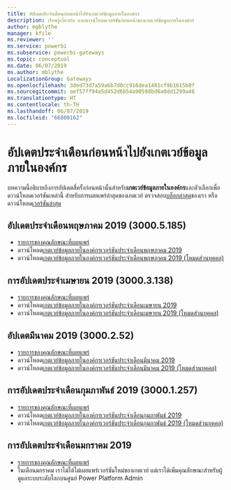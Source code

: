 ```yaml
---
title: อัปเดตประจำเดือนก่อนหน้าไปยังเกตเวย์ข้อมูลภายในองค์กร
description: เรียนรู้เกี่ยวกับ และดาวน์โหลดเวอร์ชันก่อนหน้าของเกตเวย์ข้อมูลภายในองค์กร
author: mgblythe
manager: kfile
ms.reviewer: ''
ms.service: powerbi
ms.subservice: powerbi-gateways
ms.topic: conceptual
ms.date: 06/07/2019
ms.author: mblythe
LocalizationGroup: Gateways
ms.openlocfilehash: 3ded73d7a59a6b7d0cc916dea1481cf9b1615b0f
ms.sourcegitcommit: aef57ff94a5d452d6b54a90598bd6a0dd1299a46
ms.translationtype: HT
ms.contentlocale: th-TH
ms.lasthandoff: 06/07/2019
ms.locfileid: "66809162"
---
```

# <a name="previous-monthly-updates-to-the-on-premises-data-gateway"></a>อัปเดตประจำเดือนก่อนหน้าไปยังเกตเวย์ข้อมูลภายในองค์กร

บทความนี้อธิบายถึงการอัปเดตสี่ครั้งก่อนหน้านั้นสำหรับ**เกตเวย์ข้อมูลภายในองค์กร**และตัวเลือกเพื่อดาวน์โหลดเวอร์ชันเหล่านี้  สำหรับการเผยแพร่ล่าสุดของเกตเวย์ ตรวจสอบ[บล็อกล่าสุด](https://powerbi.microsoft.com/blog/on-premises-data-gateway-june-2019-update-is-now-available)ของเรา หรือดาวน์โหลด[เวอร์ชันล่าสุด](https://go.microsoft.com/fwlink/?LinkId=820925&clcid=0x409)

## <a name="may-2019-update-30005185"></a>อัปเดตประจำเดือนพฤษภาคม 2019 (3000.5.185)

- [รายการของคุณลักษณะที่เผยแพร่](https://powerbi.microsoft.com/blog/on-premises-data-gateway-may-2019-update-is-now-available)
- ดาวน์โหลด[เกตเวย์ข้อมูลภายในองค์กรเวอร์ชันประจำเดือนพฤษภาคม 2019](http://download.microsoft.com/download/D/A/1/DA1FDDB8-6DA8-4F50-B4D0-18019591E182/GatewayInstall-19-05.exe)
- ดาวน์โหลด[เกตเวย์ข้อมูลภายในองค์กรเวอร์ชันประจำเดือนพฤษภาคม 2019 (โหมดส่วนบุคคล)](http://download.microsoft.com/download/6/0/2/602A459E-E1A3-4FB9-B07F-FC2B60881900/On-premises%20data%20gateway%20(personal%20mode)-19-05.exe)

## <a name="april-2019-update-30003138"></a>การอัปเดตประจำเมษายน 2019 (3000.3.138)

- [รายการของคุณลักษณะที่เผยแพร่](https://powerbi.microsoft.com/blog/on-premises-data-gateway-april-2019-update-is-now-available)
- ดาวน์โหลด[เกตเวย์ข้อมูลภายในองค์กรเวอร์ชันประจำเดือนเมษายน 2019](http://download.microsoft.com/download/D/A/1/DA1FDDB8-6DA8-4F50-B4D0-18019591E182/GatewayInstall-19-04.exe)
- ดาวน์โหลด[เกตเวย์ข้อมูลภายในองค์กรเวอร์ชันประจำเดือนเมษายน 2019 (โหมดส่วนบุคคล)](http://download.microsoft.com/download/6/0/2/602A459E-E1A3-4FB9-B07F-FC2B60881900/On-premises%20data%20gateway%20(personal%20mode)-19-04.exe)

## <a name="march-2019-update-3000252"></a>อัปเดตมีนาคม 2019 (3000.2.52)

- [รายการของคุณลักษณะที่เผยแพร่](https://powerbi.microsoft.com/blog/on-premises-data-gateway-march-2019-update-is-now-available)
- ดาวน์โหลด[เกตเวย์ข้อมูลภายในองค์กรเวอร์ชันประจำเดือนมีนาคม 2019](http://download.microsoft.com/download/D/A/1/DA1FDDB8-6DA8-4F50-B4D0-18019591E182/GatewayInstall-19-03.exe)
- ดาวน์โหลด[เกตเวย์ข้อมูลภายในองค์กรเวอร์ชันประจำเดือนมีนาคม 2019 (โหมดส่วนบุคคล)](http://download.microsoft.com/download/6/0/2/602A459E-E1A3-4FB9-B07F-FC2B60881900/On-premises%20data%20gateway%20(personal%20mode)-19-03.exe)

## <a name="february-2019-update-30001257"></a>การอัปเดตประจำเดือนกุมภาพันธ์ 2019 (3000.1.257)

- [รายการของคุณลักษณะที่เผยแพร่](https://powerbi.microsoft.com/blog/on-premises-data-gateway-february-2019-update-is-now-available)
- ดาวน์โหลด[เกตเวย์ข้อมูลภายในองค์กรเวอร์ชันประจำเดือนกุมภาพันธ์ 2019](http://download.microsoft.com/download/D/A/1/DA1FDDB8-6DA8-4F50-B4D0-18019591E182/GatewayInstall-19-02.exe)
- ดาวน์โหลด[เกตเวย์ข้อมูลภายในองค์กรเวอร์ชันประจำเดือนกุมภาพันธ์ 2019 (โหมดส่วนบุคคล)](http://download.microsoft.com/download/6/0/2/602A459E-E1A3-4FB9-B07F-FC2B60881900/On-premises%20data%20gateway%20(personal%20mode)-19-02.exe)

## <a name="january-2019-update"></a>การอัปเดตประจำเดือนมกราคม 2019

- [รายการของคุณลักษณะที่เผยแพร่](https://powerbi.microsoft.com/blog/on-premises-data-gateway-management-in-the-power-platform-admin-center)
- ในเดือนมกราคม เราไม่ได้ไม่เผยแพร่เวอร์ชันใหม่ของเกตเวย์ แต่เราได้เพิ่มคุณลักษณะสำหรับผู้ดูแลระบบระดับโลกบนศูนย์ Power Platform Admin